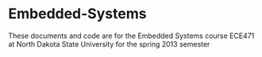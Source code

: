 Embedded-Systems
================

These documents and code are for the Embedded Systems course ECE471 at North Dakota State University for the spring 2013 semester

